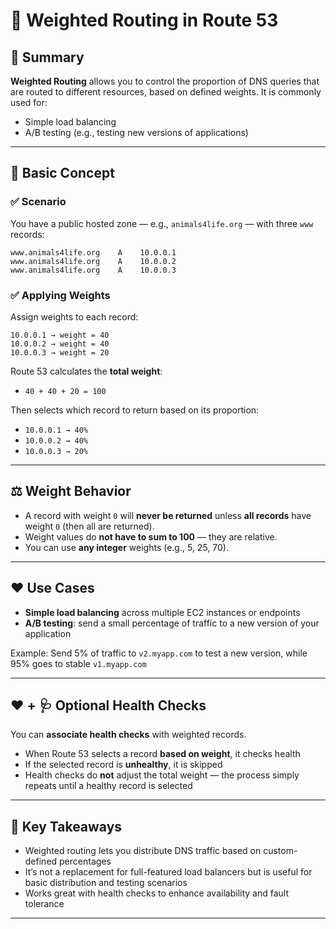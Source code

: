 # 🎯 Weighted Routing in Route 53

## 📌 Summary

**Weighted Routing** allows you to control the proportion of DNS queries that are routed to different resources, based on defined weights. It is commonly used for:

- Simple load balancing
- A/B testing (e.g., testing new versions of applications)

---

## 🧱 Basic Concept

### ✅ Scenario

You have a public hosted zone — e.g., `animals4life.org` — with three `www` records:

```text
www.animals4life.org    A    10.0.0.1
www.animals4life.org    A    10.0.0.2
www.animals4life.org    A    10.0.0.3
```

### ✅ Applying Weights

Assign weights to each record:

```text
10.0.0.1 → weight = 40
10.0.0.2 → weight = 40
10.0.0.3 → weight = 20
```

Route 53 calculates the **total weight**:

- `40 + 40 + 20 = 100`

Then selects which record to return based on its proportion:

- `10.0.0.1 → 40%`
- `10.0.0.2 → 40%`
- `10.0.0.3 → 20%`

---

## ⚖️ Weight Behavior

- A record with weight `0` will **never be returned** unless **all records** have weight `0` (then all are returned).
- Weight values do **not have to sum to 100** — they are relative.
- You can use **any integer** weights (e.g., 5, 25, 70).

---

## ❤️ Use Cases

- **Simple load balancing** across multiple EC2 instances or endpoints
- **A/B testing**: send a small percentage of traffic to a new version of your application

Example: Send 5% of traffic to `v2.myapp.com` to test a new version, while 95% goes to stable `v1.myapp.com`

---

## ❤️ + 🩺 Optional Health Checks

You can **associate health checks** with weighted records.

- When Route 53 selects a record **based on weight**, it checks health
- If the selected record is **unhealthy**, it is skipped
- Health checks do **not** adjust the total weight — the process simply repeats until a healthy record is selected

---

## 🧠 Key Takeaways

- Weighted routing lets you distribute DNS traffic based on custom-defined percentages
- It’s not a replacement for full-featured load balancers but is useful for basic distribution and testing scenarios
- Works great with health checks to enhance availability and fault tolerance

---
